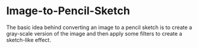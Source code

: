 # Image-to-Pencil-Sketch
The basic idea behind converting an image to a pencil sketch is to create a gray-scale version of the image and then apply some filters to create a sketch-like effect. 

